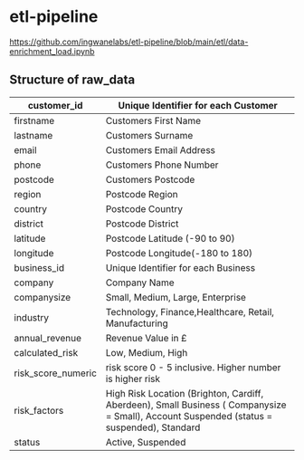 # etl-pipeline

https://github.com/ingwanelabs/etl-pipeline/blob/main/etl/data-enrichment_load.ipynb

## Structure of raw_data

|customer_id       |Unique Identifier for each Customer                                                                                                      |
|------------------|-----------------------------------------------------------------------------------------------------------------------------------------|
|firstname         |Customers First Name                                                                                                                     |
|lastname          |Customers Surname                                                                                                                        |
|email             |Customers Email Address                                                                                                                  |
|phone             |Customers Phone Number                                                                                                                   |
|postcode          |Customers Postcode                                                                                                                       |
|region            |Postcode Region                                                                                                                          |
|country           |Postcode Country                                                                                                                         |
|district          |Postcode District                                                                                                                        |
|latitude          |Postcode Latitude (-90 to 90)                                                                                                            |
|longitude         |Postcode Longitude(-180 to 180)                                                                                                          |
|business_id       |Unique Identifier for each Business                                                                                                      |
|company           |Company Name                                                                                                                             |
|companysize       |Small, Medium, Large, Enterprise                                                                                                         |
|industry          |Technology, Finance,Healthcare, Retail, Manufacturing                                                                                    |
|annual_revenue    |Revenue Value in £                                                                                                                       |
|calculated_risk   |Low, Medium, High                                                                                                                        |
|risk_score_numeric|risk score 0 - 5 inclusive. Higher number is higher risk                                                                                 |
|risk_factors      |High Risk Location (Brighton, Cardiff, Aberdeen), Small Business ( Companysize = Small), Account Suspended (status = suspended), Standard|
|status            |Active, Suspended                                                                                                                        |
